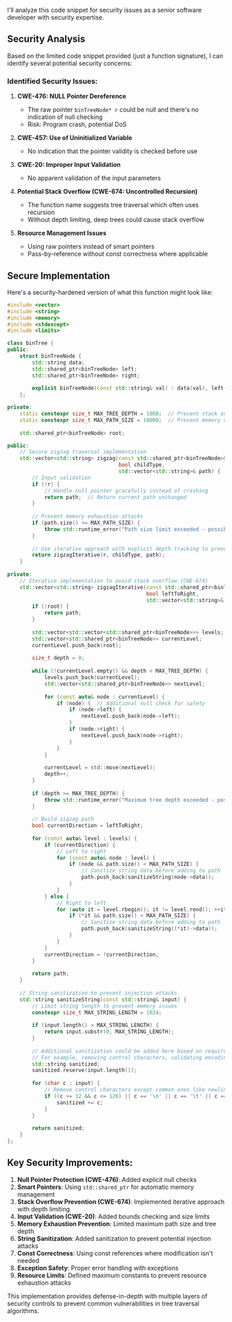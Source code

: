 I'll analyze this code snippet for security issues as a senior software developer with security expertise.

## Security Analysis

Based on the limited code snippet provided (just a function signature), I can identify several potential security concerns:

### Identified Security Issues:

1. **CWE-476: NULL Pointer Dereference**
   - The raw pointer `binTreeNode* r` could be null and there's no indication of null checking
   - Risk: Program crash, potential DoS

2. **CWE-457: Use of Uninitialized Variable**
   - No indication that the pointer validity is checked before use

3. **CWE-20: Improper Input Validation**
   - No apparent validation of the input parameters

4. **Potential Stack Overflow (CWE-674: Uncontrolled Recursion)**
   - The function name suggests tree traversal which often uses recursion
   - Without depth limiting, deep trees could cause stack overflow

5. **Resource Management Issues**
   - Using raw pointers instead of smart pointers
   - Pass-by-reference without const correctness where applicable

## Secure Implementation

Here's a security-hardened version of what this function might look like:

```cpp
#include <vector>
#include <string>
#include <memory>
#include <stdexcept>
#include <limits>

class binTree {
public:
    struct binTreeNode {
        std::string data;
        std::shared_ptr<binTreeNode> left;
        std::shared_ptr<binTreeNode> right;
        
        explicit binTreeNode(const std::string& val) : data(val), left(nullptr), right(nullptr) {}
    };

private:
    static constexpr size_t MAX_TREE_DEPTH = 1000;  // Prevent stack overflow
    static constexpr size_t MAX_PATH_SIZE = 10000;  // Prevent memory exhaustion
    
    std::shared_ptr<binTreeNode> root;

public:
    // Secure zigzag traversal implementation
    std::vector<std::string> zigzag(const std::shared_ptr<binTreeNode>& r, 
                                    bool childType, 
                                    std::vector<std::string>& path) {
        // Input validation
        if (!r) {
            // Handle null pointer gracefully instead of crashing
            return path;  // Return current path unchanged
        }
        
        // Prevent memory exhaustion attacks
        if (path.size() >= MAX_PATH_SIZE) {
            throw std::runtime_error("Path size limit exceeded - possible malicious input");
        }
        
        // Use iterative approach with explicit depth tracking to prevent stack overflow
        return zigzagIterative(r, childType, path);
    }
    
private:
    // Iterative implementation to avoid stack overflow (CWE-674)
    std::vector<std::string> zigzagIterative(const std::shared_ptr<binTreeNode>& root,
                                             bool leftToRight,
                                             std::vector<std::string>& path) {
        if (!root) {
            return path;
        }
        
        std::vector<std::vector<std::shared_ptr<binTreeNode>>> levels;
        std::vector<std::shared_ptr<binTreeNode>> currentLevel;
        currentLevel.push_back(root);
        
        size_t depth = 0;
        
        while (!currentLevel.empty() && depth < MAX_TREE_DEPTH) {
            levels.push_back(currentLevel);
            std::vector<std::shared_ptr<binTreeNode>> nextLevel;
            
            for (const auto& node : currentLevel) {
                if (node) {  // Additional null check for safety
                    if (node->left) {
                        nextLevel.push_back(node->left);
                    }
                    if (node->right) {
                        nextLevel.push_back(node->right);
                    }
                }
            }
            
            currentLevel = std::move(nextLevel);
            depth++;
        }
        
        if (depth >= MAX_TREE_DEPTH) {
            throw std::runtime_error("Maximum tree depth exceeded - possible malicious input");
        }
        
        // Build zigzag path
        bool currentDirection = leftToRight;
        
        for (const auto& level : levels) {
            if (currentDirection) {
                // Left to right
                for (const auto& node : level) {
                    if (node && path.size() < MAX_PATH_SIZE) {
                        // Sanitize string data before adding to path
                        path.push_back(sanitizeString(node->data));
                    }
                }
            } else {
                // Right to left
                for (auto it = level.rbegin(); it != level.rend(); ++it) {
                    if (*it && path.size() < MAX_PATH_SIZE) {
                        // Sanitize string data before adding to path
                        path.push_back(sanitizeString((*it)->data));
                    }
                }
            }
            currentDirection = !currentDirection;
        }
        
        return path;
    }
    
    // String sanitization to prevent injection attacks
    std::string sanitizeString(const std::string& input) {
        // Limit string length to prevent memory issues
        constexpr size_t MAX_STRING_LENGTH = 1024;
        
        if (input.length() > MAX_STRING_LENGTH) {
            return input.substr(0, MAX_STRING_LENGTH);
        }
        
        // Additional sanitization could be added here based on requirements
        // For example, removing control characters, validating encoding, etc.
        std::string sanitized;
        sanitized.reserve(input.length());
        
        for (char c : input) {
            // Remove control characters except common ones like newline, tab
            if ((c >= 32 && c <= 126) || c == '\n' || c == '\t' || c == '\r') {
                sanitized += c;
            }
        }
        
        return sanitized;
    }
};
```

## Key Security Improvements:

1. **Null Pointer Protection (CWE-476)**: Added explicit null checks
2. **Smart Pointers**: Using `std::shared_ptr` for automatic memory management
3. **Stack Overflow Prevention (CWE-674)**: Implemented iterative approach with depth limiting
4. **Input Validation (CWE-20)**: Added bounds checking and size limits
5. **Memory Exhaustion Prevention**: Limited maximum path size and tree depth
6. **String Sanitization**: Added sanitization to prevent potential injection attacks
7. **Const Correctness**: Using const references where modification isn't needed
8. **Exception Safety**: Proper error handling with exceptions
9. **Resource Limits**: Defined maximum constants to prevent resource exhaustion attacks

This implementation provides defense-in-depth with multiple layers of security controls to prevent common vulnerabilities in tree traversal algorithms.